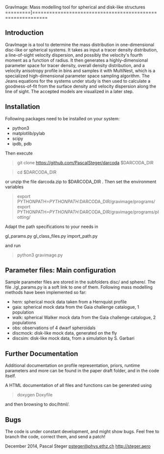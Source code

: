 GravImage: Mass modelling tool for spherical and disk-like structures
=========]===========================================================

Introduction
------------

GravImage is a tool to determine the mass distribution in
one-dimensional disc-like or spherical systems. It takes as input a
tracer density distribution, a line-of-sight velocity dispersion, and
possibly the velocity's fourth moment as a function of radius. It then
generates a highly-dimensional parameter space for tracer density,
overall density distribution, and a velocity anisotropy profile in
bins and samples it with MultiNest, which is a specialized
high-dimensional parameter space sampling algorithm. The Jeans
equations for the systems under study is then used to calculate a
goodness-of-fit from the surface density and velocity dispersion along
the line of sight. The accepted models are visualized in a later
step.


Installation
------------

Following packages need to be installed on your system:
 * python3
 * matplotlib/pylab
 * scipy
 * ipdb, pdb

Then execute

> git clone https://github.com/PascalSteger/darcoda $DARCODA_DIR

> cd $DARCODA_DIR

or unzip the file darcoda.zip to $DARCODA_DIR . Then set the environment variables

> export PYTHONPATH=$PYTHONPATH:$DARCODA_DIR/gravimage/programs/
> export PYTHONPATH=$PYTHONPATH:$DARCODA_DIR/gravimage/programs/plotting/

Adapt the path specifications to your needs in

gl_params.py
gl_class_files.py
import_path.py

and run

> python3 gravimage.py



Parameter files: Main configuration
-----------------------------------

Sample parameter files are stored in the subfolders disc/ and sphere/. The file
./gl_params.py is a soft link to one of them. Following mass modelling methods
have been implemented so far:

 * hern: spherical mock data taken from a Hernquist profile
 * gaia: spherical mock data from the Gaia challenge catalogue, 1 population
 * walk: spherical Walker mock data from the Gaia challenge catalogue, 2 populations
 * obs: observations of 4 dwarf spheroidals
 * discmock: disk-like mock data, generated on the fly
 * discsim: disk-like mock data, from a simulation by S. Garbari


Further Documentation
---------------------

Additional documentation on profile representation, priors, runtime parameters
and more can be found in the paper draft folder, and in the code itself.

A HTML documentation of all files and functions can be generated using

> doxygen Doxyfile

and then browsing to doc/html/.


Bugs
----

The code is under constant development, and might show bugs. Feel free to branch
the code, correct them, and send a patch!


December 2014,
Pascal Steger
psteger@phys.ethz.ch
http://steger.aero
